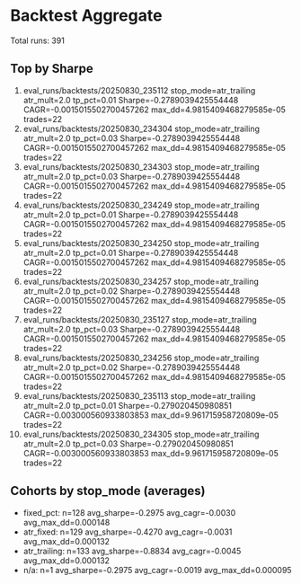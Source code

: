 # Backtest Aggregate

Total runs: 391

## Top by Sharpe
1. eval_runs/backtests/20250830_235112 stop_mode=atr_trailing atr_mult=2.0 tp_pct=0.01 Sharpe=-0.2789039425554448 CAGR=-0.0015015502700457262 max_dd=4.9815409468279585e-05 trades=22
2. eval_runs/backtests/20250830_234304 stop_mode=atr_trailing atr_mult=2.0 tp_pct=0.03 Sharpe=-0.2789039425554448 CAGR=-0.0015015502700457262 max_dd=4.9815409468279585e-05 trades=22
3. eval_runs/backtests/20250830_234303 stop_mode=atr_trailing atr_mult=2.0 tp_pct=0.03 Sharpe=-0.2789039425554448 CAGR=-0.0015015502700457262 max_dd=4.9815409468279585e-05 trades=22
4. eval_runs/backtests/20250830_234249 stop_mode=atr_trailing atr_mult=2.0 tp_pct=0.01 Sharpe=-0.2789039425554448 CAGR=-0.0015015502700457262 max_dd=4.9815409468279585e-05 trades=22
5. eval_runs/backtests/20250830_234250 stop_mode=atr_trailing atr_mult=2.0 tp_pct=0.01 Sharpe=-0.2789039425554448 CAGR=-0.0015015502700457262 max_dd=4.9815409468279585e-05 trades=22
6. eval_runs/backtests/20250830_234257 stop_mode=atr_trailing atr_mult=2.0 tp_pct=0.02 Sharpe=-0.2789039425554448 CAGR=-0.0015015502700457262 max_dd=4.9815409468279585e-05 trades=22
7. eval_runs/backtests/20250830_235127 stop_mode=atr_trailing atr_mult=2.0 tp_pct=0.03 Sharpe=-0.2789039425554448 CAGR=-0.0015015502700457262 max_dd=4.9815409468279585e-05 trades=22
8. eval_runs/backtests/20250830_234256 stop_mode=atr_trailing atr_mult=2.0 tp_pct=0.02 Sharpe=-0.2789039425554448 CAGR=-0.0015015502700457262 max_dd=4.9815409468279585e-05 trades=22
9. eval_runs/backtests/20250830_235113 stop_mode=atr_trailing atr_mult=2.0 tp_pct=0.01 Sharpe=-0.279020450980851 CAGR=-0.003000560933803853 max_dd=9.961715958720809e-05 trades=22
10. eval_runs/backtests/20250830_234305 stop_mode=atr_trailing atr_mult=2.0 tp_pct=0.03 Sharpe=-0.279020450980851 CAGR=-0.003000560933803853 max_dd=9.961715958720809e-05 trades=22

## Cohorts by stop_mode (averages)
- fixed_pct: n=128 avg_sharpe=-0.2975 avg_cagr=-0.0030 avg_max_dd=0.000148
- atr_fixed: n=129 avg_sharpe=-0.4270 avg_cagr=-0.0031 avg_max_dd=0.000132
- atr_trailing: n=133 avg_sharpe=-0.8834 avg_cagr=-0.0045 avg_max_dd=0.000132
- n/a: n=1 avg_sharpe=-0.2975 avg_cagr=-0.0019 avg_max_dd=0.000095
